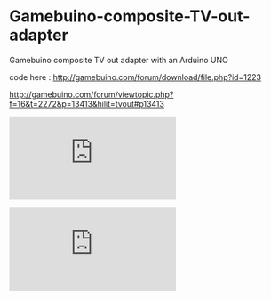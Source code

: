 # Gamebuino-composite-TV-out-adapter
Gamebuino composite TV out adapter with an Arduino UNO

code here : http://gamebuino.com/forum/download/file.php?id=1223

http://gamebuino.com/forum/viewtopic.php?f=16&t=2272&p=13413&hilit=tvout#p13413

![](http://gamebuino.com/forum/download/file.php?id=1195)

![](http://gamebuino.com/forum/download/file.php?id=1225)
